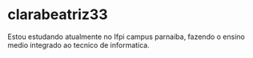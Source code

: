 # clarabeatriz33
Estou estudando atualmente no Ifpi campus parnaiba, fazendo o ensino medio integrado ao tecnico de informatica.
